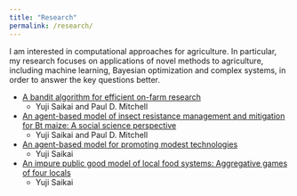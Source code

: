 ```yaml
---
title: "Research"
permalink: /research/
---
```


I am interested in computational approaches for agriculture. In particular, my research focuses on applications of novel methods to agriculture, including machine learning, Bayesian optimization and complex systems, in order to answer the key questions better.

* [A bandit algorithm for efficient on-farm research](https://github.com/ysaikai/MABPS)
  - Yuji Saikai and Paul D. Mitchell
* [An agent-based model of insect resistance management and mitigation for Bt maize: A social science perspective](https://github.com/ysaikai/BTABM)
  - Yuji Saikai and Paul D. Mitchell
* [An agent-based model for promoting modest technologies](https://github.com/ysaikai/TechAdoption)
  - Yuji Saikai
* [An impure public good model of local food systems: Aggregative games of four locals](https://github.com/ysaikai/LFSGames)
  - Yuji Saikai

